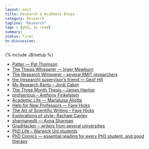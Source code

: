 ```yaml
---
layout: post
title: Research & Academia Blogs
category: Research
tagline: "Research"
tags : [phd, to read]
summary:
status: final
hn-discussion:
---
```


{% include JB/setup %}

<ul>
	<li><a target="_blank" href="http://patthomson.wordpress.com/">Patter — Pat Thomson</a></li>
	<li><a target="_blank" href="http://thesiswhisperer.com/">The Thesis Whisperer — Inger Mewburn</a></li>
	<li><a target="_blank" href="http://theresearchwhisperer.wordpress.com/">The Research Whisperer – several RMIT researchers</a></li>
	<li><a target="_blank" href="http://supervisorsfriend.wordpress.com/">the (research) supervisor’s friend — Geof Hill</a></li>
	<li><a target="_blank" href="http://myresearchrants.wordpress.com/">My Research Rants – Jordi Cabot</a></li>
	<li><a target="_blank" href="http://3monththesis.com/phd-support/blog/">The Three Month Thesis – James Hayton</a></li>
	<li><a target="_blank" href="http://blog.prof.so/">profserious – Anthony Finkelstein</a></li>
	<li><a target="_blank" href="http://marialuisaaliotta.wordpress.com/">Academic Life — Marialuisa Aliotta</a></li>
	<li><a target="_blank" href="http://help4newprofs.wordpress.com/">Help for New Professors — Faye Hicks</a></li>
	<li><a target="_blank" href="http://thesistips.wordpress.com/">The Art of Scientific Writing – Faye Hicks</a></li>
	<li><a target="_blank" href="http://explorationsofstyle.wordpress.com/">Explorations of style– Rachael Cayley</a></li>
	<li><a target="_blank" href="http://sharmanedit.wordpress.com/">sharmanedit — Anna Sharman</a></li>
	<li><a target="_blank" href="http://www.gradhacker.org/">GradHacker – writers from several universities</a></li>
	<li><a target="_blank" href="http://blogs.warwick.ac.uk/researchexchange/">PhD Life – Warwick Uni students</a></li>
	<li><a target="_blank" href="http://www.phdcomics.com/comics.php">PhD Comics — essential reading for every PhD student, and good therapy</a></li>
</ul>
